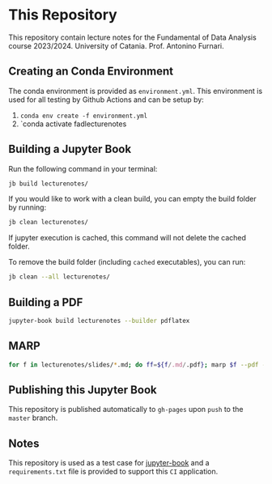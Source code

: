 # This Repository

This repository contain lecture notes for the Fundamental of Data Analysis course 2023/2024. University of Catania. Prof. Antonino Furnari.

## Creating an Conda Environment

The conda environment is provided as `environment.yml`. This environment is used for all testing by Github Actions and can be setup by:

1. `conda env create -f environment.yml`
2. `conda activate fadlecturenotes

## Building a Jupyter Book

Run the following command in your terminal:

```bash
jb build lecturenotes/
```

If you would like to work with a clean build, you can empty the build folder by running:

```bash
jb clean lecturenotes/
```

If jupyter execution is cached, this command will not delete the cached folder. 

To remove the build folder (including `cached` executables), you can run:

```bash
jb clean --all lecturenotes/
```

## Building a PDF

```bash
jupyter-book build lecturenotes --builder pdflatex
```

## MARP

```bash
for f in lecturenotes/slides/*.md; do ff=${f/.md/.pdf}; marp $f --pdf --allow-local-files -o $ff; done
```

## Publishing this Jupyter Book

This repository is published automatically to `gh-pages` upon `push` to the `master` branch.

## Notes

This repository is used as a test case for [jupyter-book](https://github.com/executablebooks/jupyter-book) and 
a `requirements.txt` file is provided to support this `CI` application.